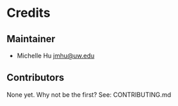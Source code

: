 # Credits

## Maintainer

* Michelle Hu <jmhu@uw.edu>

## Contributors

None yet. Why not be the first? See: CONTRIBUTING.md
    
